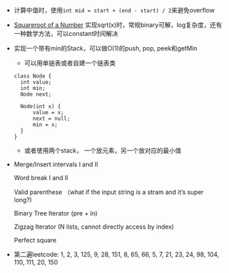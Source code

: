 - 计算中值时，使用`int mid = start + (end - start) / 2`来避免overflow

- [Squareroot of a Number](http://www.ardendertat.com/2012/01/26/programming-interview-questions-27-squareroot-of-a-number/)
实现sqrt(x)时，常规binary可解，log复杂度，还有一种数学方法，可以constant时间解决

- 实现一个带有min的Stack，可以做O(1)的push, pop, peek和getMin 

  - 可以用单链表或者自建一个链表类
  ```
  class Node {
  	int value;
  	int min;
  	Node next;
   
  	Node(int x) {
  		value = x;
  		next = null;
  		min = x;
  	}
  }
  ```
  
  - 或者使用两个stack， 一个放元素，另一个放对应的最小值
  
- Merge/Insert intervals I and II

  Word break I and II
  
  Valid parenthese （what if the input string is a stram and it’s super long?)
  
  Binary Tree Iterator (pre + in)

  Zigzag Iterator (N lists, cannot directly access by index)

  Perfect square

- 第二遍leetcode: 1, 2, 3, 125, 9, 28, 151, 8, 65, 66, 5, 7, 21, 23, 24, 98, 104, 110, 111, 20, 150
